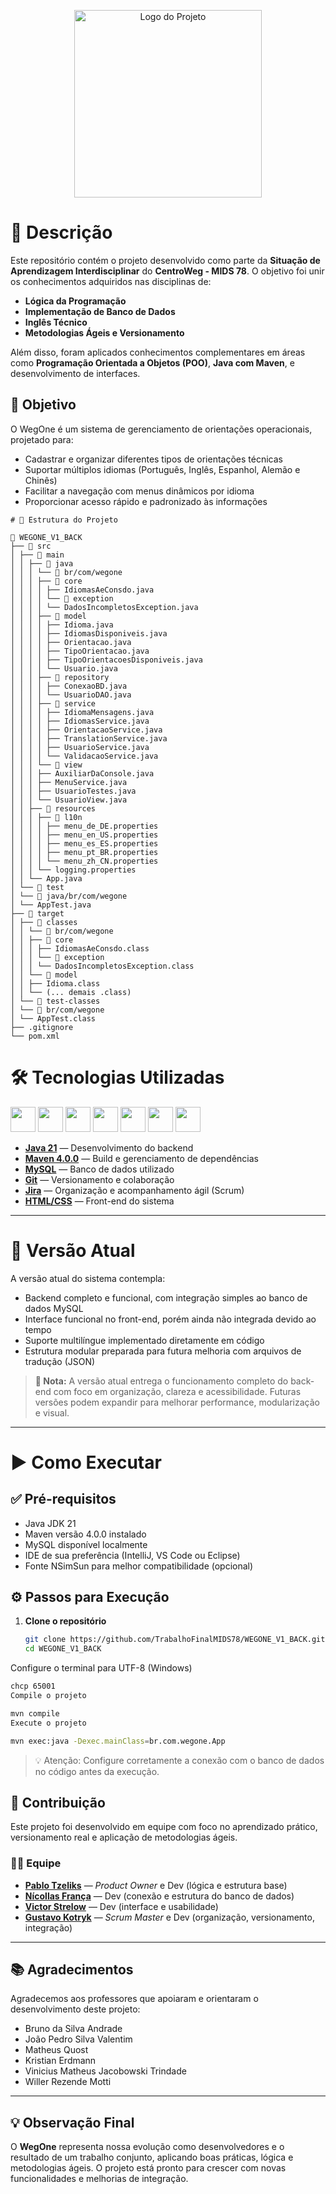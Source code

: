 <p align="center">
  <img src="https://i.postimg.cc/DZhjTmP2/logo-wegone.png" alt="Logo do Projeto" width="300">
</p>

# 📝 Descrição

Este repositório contém o projeto desenvolvido como parte da **Situação de Aprendizagem Interdisciplinar** do **CentroWeg - MIDS 78**. O objetivo foi unir os conhecimentos adquiridos nas disciplinas de:

- **Lógica da Programação**
- **Implementação de Banco de Dados**
- **Inglês Técnico**
- **Metodologias Ágeis e Versionamento**

Além disso, foram aplicados conhecimentos complementares em áreas como **Programação Orientada a Objetos (POO)**, **Java com Maven**, e desenvolvimento de interfaces.

## 🎯 Objetivo

O WegOne é um sistema de gerenciamento de orientações operacionais, projetado para:
- Cadastrar e organizar diferentes tipos de orientações técnicas
- Suportar múltiplos idiomas (Português, Inglês, Espanhol, Alemão e Chinês)
- Facilitar a navegação com menus dinâmicos por idioma
- Proporcionar acesso rápido e padronizado às informações

```
# 📂 Estrutura do Projeto

📁 WEGONE_V1_BACK
├── 📁 src
│ ├── 📁 main
│ │ ├── 📁 java
│ │ │ └── 📁 br/com/wegone
│ │ │ ├── 📁 core
│ │ │ │ ├── IdiomasAeConsdo.java
│ │ │ │ └── 📁 exception
│ │ │ │ └── DadosIncompletosException.java
│ │ │ ├── 📁 model
│ │ │ │ ├── Idioma.java
│ │ │ │ ├── IdiomasDisponiveis.java
│ │ │ │ ├── Orientacao.java
│ │ │ │ ├── TipoOrientacao.java
│ │ │ │ ├── TipoOrientacoesDisponiveis.java
│ │ │ │ └── Usuario.java
│ │ │ ├── 📁 repository
│ │ │ │ ├── ConexaoBD.java
│ │ │ │ └── UsuarioDAO.java
│ │ │ ├── 📁 service
│ │ │ │ ├── IdiomaMensagens.java
│ │ │ │ ├── IdiomasService.java
│ │ │ │ ├── OrientacaoService.java
│ │ │ │ ├── TranslationService.java
│ │ │ │ ├── UsuarioService.java
│ │ │ │ └── ValidacaoService.java
│ │ │ └── 📁 view
│ │ │ ├── AuxiliarDaConsole.java
│ │ │ ├── MenuService.java
│ │ │ ├── UsuarioTestes.java
│ │ │ └── UsuarioView.java
│ │ ├── 📁 resources
│ │ │ ├── 📁 l10n
│ │ │ │ ├── menu_de_DE.properties
│ │ │ │ ├── menu_en_US.properties
│ │ │ │ ├── menu_es_ES.properties
│ │ │ │ ├── menu_pt_BR.properties
│ │ │ │ └── menu_zh_CN.properties
│ │ │ └── logging.properties
│ │ └── App.java
│ └── 📁 test
│ └── 📁 java/br/com/wegone
│ └── AppTest.java
├── 📁 target
│ ├── 📁 classes
│ │ └── 📁 br/com/wegone
│ │ ├── 📁 core
│ │ │ ├── IdiomasAeConsdo.class
│ │ │ └── 📁 exception
│ │ │ └── DadosIncompletosException.class
│ │ └── 📁 model
│ │ ├── Idioma.class
│ │ └── (... demais .class)
│ └── 📁 test-classes
│ └── 📁 br/com/wegone
│ └── AppTest.class
├── .gitignore
└── pom.xml
```

# 🛠️ Tecnologias Utilizadas

<div align="left">
  <img src="https://cdn.jsdelivr.net/gh/devicons/devicon/icons/java/java-original.svg" height="40" />
  <img src="https://cdn.jsdelivr.net/gh/devicons/devicon/icons/apache/apache-original.svg" height="40" />
  <img src="https://cdn.jsdelivr.net/gh/devicons/devicon/icons/mysql/mysql-original.svg" height="40" />
  <img src="https://cdn.jsdelivr.net/gh/devicons/devicon/icons/git/git-original.svg" height="40" />
  <img src="https://cdn.worldvectorlogo.com/logos/jira-1.svg" height="40" />
  <img src="https://cdn.jsdelivr.net/gh/devicons/devicon/icons/html5/html5-original.svg" height="40" />
  <img src="https://cdn.jsdelivr.net/gh/devicons/devicon/icons/css3/css3-original.svg" height="40" />
</div>

- [**Java 21**](https://www.oracle.com/java/) — Desenvolvimento do backend  
- [**Maven 4.0.0**](https://maven.apache.org/) — Build e gerenciamento de dependências  
- [**MySQL**](https://www.mysql.com/) — Banco de dados utilizado  
- [**Git**](https://git-scm.com/) — Versionamento e colaboração  
- [**Jira**](https://www.atlassian.com/software/jira) — Organização e acompanhamento ágil (Scrum)  
- [**HTML/CSS**](https://developer.mozilla.org/en-US/docs/Web/HTML) — Front-end do sistema  

---

# 📱 Versão Atual

A versão atual do sistema contempla:
- Backend completo e funcional, com integração simples ao banco de dados MySQL
- Interface funcional no front-end, porém ainda não integrada devido ao tempo
- Suporte multilíngue implementado diretamente em código
- Estrutura modular preparada para futura melhoria com arquivos de tradução (JSON)

> **📌 Nota:** A versão atual entrega o funcionamento completo do back-end com foco em organização, clareza e acessibilidade. Futuras versões podem expandir para melhorar performance, modularização e visual.

---

# ▶️ Como Executar

## ✅ Pré-requisitos
- Java JDK 21
- Maven versão 4.0.0 instalado
- MySQL disponível localmente
- IDE de sua preferência (IntelliJ, VS Code ou Eclipse)
- Fonte NSimSun para melhor compatibilidade (opcional)

## ⚙️ Passos para Execução

1. **Clone o repositório**
   ```bash
   git clone https://github.com/TrabalhoFinalMIDS78/WEGONE_V1_BACK.git
   cd WEGONE_V1_BACK
Configure o terminal para UTF-8 (Windows)

```bash
chcp 65001
Compile o projeto
```

```bash
mvn compile
Execute o projeto
```

```bash
mvn exec:java -Dexec.mainClass=br.com.wegone.App
```

>💡 Atenção: Configure corretamente a conexão com o banco de dados no código antes da execução.

## 🤝 Contribuição

Este projeto foi desenvolvido em equipe com foco no aprendizado prático, versionamento real e aplicação de metodologias ágeis.

### 👨‍💻 Equipe

- [**Pablo Tzeliks**](https://github.com/PabloTzeliks) — *Product Owner* e Dev (lógica e estrutura base)  
- [**Nícollas França**](https://github.com/Nicofranca) — Dev (conexão e estrutura do banco de dados)  
- [**Victor Strelow**](https://github.com/VictorStrelow) — Dev (interface e usabilidade)  
- [**Gustavo Kotryk**](https://github.com/GustavoKotryk) — *Scrum Master* e Dev (organização, versionamento, integração)

---

## 📚 Agradecimentos

Agradecemos aos professores que apoiaram e orientaram o desenvolvimento deste projeto:

- Bruno da Silva Andrade  
- João Pedro Silva Valentim  
- Matheus Quost  
- Kristian Erdmann  
- Vinicius Matheus Jacobowski Trindade  
- Willer Rezende Motti  

---

## 💡 Observação Final

O **WegOne** representa nossa evolução como desenvolvedores e o resultado de um trabalho conjunto, aplicando boas práticas, lógica e metodologias ágeis. O projeto está pronto para crescer com novas funcionalidades e melhorias de integração.
